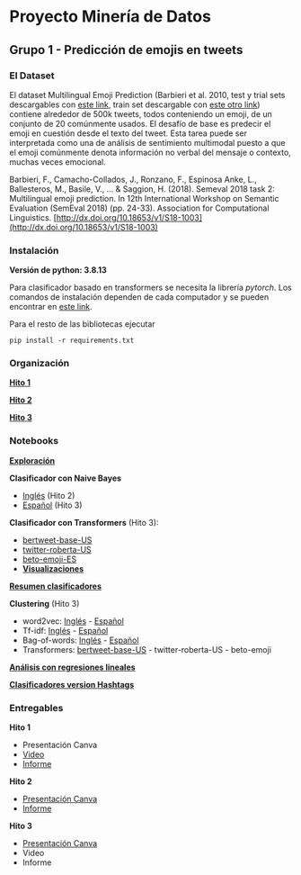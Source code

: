 # Proyecto Minería de Datos
## Grupo 1 - Predicción de emojis en tweets

### El Dataset

El dataset Multilingual Emoji Prediction (Barbieri et al. 2010, test y trial sets descargables con [este link](https://github.com/fvancesco/Semeval2018-Task2-Emoji-Detection/blob/master/dataset/Semeval2018-Task2-EmojiPrediction.zip?raw=true), train set descargable con [este otro link](https://drive.google.com/file/d/11Q6Y4cYKuWd8mys90l_50JYeWQo0nd81/view?usp=sharing)) contiene alrededor de 500k tweets, todos conteniendo un emoji, de un conjunto de 20 comúnmente usados. El desafío de base es predecir el emoji en cuestión desde el texto del tweet. Esta tarea puede ser interpretada como una de análisis de sentimiento multimodal puesto a que el emoji comúnmente denota información no verbal del mensaje o contexto, muchas veces emocional.

Barbieri, F., Camacho-Collados, J., Ronzano, F., Espinosa Anke, L., Ballesteros, M., Basile, V., ... & Saggion, H. (2018). Semeval 2018 task 2: Multilingual emoji prediction. In 12th International Workshop on Semantic Evaluation (SemEval 2018) (pp. 24-33). Association for Computational Linguistics. [http://dx.doi.org/10.18653/v1/S18-1003](http://dx.doi.org/10.18653/v1/S18-1003)

### Instalación

**Versión de python: 3.8.13**

Para clasificador basado en transformers se necesita la librería _pytorch_. Los comandos de instalación dependen de cada computador y se pueden encontrar en [este link](https://pytorch.org/get-started/locally/).

Para el resto de las bibliotecas ejecutar

```pip install -r requirements.txt```


### Organización
**[Hito 1](https://github.com/furrutiav/data-mining-2022/tree/main/Hitos/H1)**

**[Hito 2](https://github.com/furrutiav/data-mining-2022/tree/main/Hitos/H2)**

**[Hito 3](https://github.com/furrutiav/data-mining-2022/tree/main/Hitos/H3)**


### Notebooks
**[Exploración](https://github.com/furrutiav/data-mining-2022/blob/main/Hitos/H1/00%20Exploracion.ipynb)**

**Clasificador con Naive Bayes**
- [Inglés](https://github.com/furrutiav/data-mining-2022/blob/main/Hitos/H2/clasificador1_en.ipynb) (Hito 2)
- [Español](https://github.com/furrutiav/data-mining-2022/blob/main/Hitos/H3/clasificador1_es.ipynb) (Hito 3)

**Clasificador con Transformers** (Hito 3):
- [bertweet-base-US](https://github.com/furrutiav/data-mining-2022/blob/main/Hitos/H3/clasificador2_transformer_en_bertweet-base-emoji.ipynb)
- [twitter-roberta-US](https://github.com/furrutiav/data-mining-2022/blob/main/Hitos/H3/clasificador2_transformer_en_twitter-roberta-base.ipynb)
- [beto-emoji-ES](https://github.com/furrutiav/data-mining-2022/blob/main/Hitos/H3/clasificador2_transformer_es_beto-emoji.ipynb)
- **[Visualizaciones](https://github.com/furrutiav/data-mining-2022/blob/main/Hitos/H3/clasificador2_transformer_es_beto-emoji.ipynb)**

**[Resumen clasificadores](https://github.com/furrutiav/data-mining-2022/blob/main/Hitos/H3/visualizando_atencion.ipynb)**

**Clustering** (Hito 3)
- word2vec: [Inglés](https://github.com/furrutiav/data-mining-2022/blob/main/Hitos/H3/clusterings_usando_word2vec_US.ipynb) - [Español](https://github.com/furrutiav/data-mining-2022/blob/main/Hitos/H3/clusterings_usando_word2vec_ES.ipynb)
- Tf-idf: [Inglés](https://github.com/furrutiav/data-mining-2022/blob/main/Hitos/H3/clusterings_usando_tfidf_US.ipynb) - [Español](https://github.com/furrutiav/data-mining-2022/blob/main/Hitos/H3/clusterings_usando_tfidf_ES.ipynb)
- Bag-of-words: [Inglés](https://github.com/furrutiav/data-mining-2022/blob/main/Hitos/H3/clusterings_usando_bow_US.ipynb) - [Español](https://github.com/furrutiav/data-mining-2022/blob/main/Hitos/H3/clusterings_usando_bow_ES.ipynb)
- Transformers: [bertweet-base-US](https://github.com/furrutiav/data-mining-2022/blob/main/Hitos/H3/clusterings_usando_bertweet_US.ipynb) - twitter-roberta-US - beto-emoji

**[Análisis con regresiones lineales](https://github.com/furrutiav/data-mining-2022/blob/main/Hitos/H3/clasificador_regresion_lineal_es_y_en.ipynb)**

**[Clasificadores version Hashtags](https://github.com/furrutiav/data-mining-2022/blob/main/Hitos/H3/Pregunta%205.ipynb)**

### Entregables
**Hito 1**
- Presentación Canva
- [Video](https://youtu.be/SBHs3-6_1e4)
- [Informe](https://github.com/furrutiav/data-mining-2022/blob/main/Hitos/H1/Informe_Hito_01.html)

**Hito 2**
- [Presentación Canva](https://www.canva.com/design/DAFBEjJSz5g/62VH6P3E8P8pf1vykmwzZw/edit?utm_content=DAFBEjJSz5g&utm_campaign=designshare&utm_medium=link2&utm_source=sharebutton)
- [Informe](https://github.com/furrutiav/data-mining-2022/blob/main/Hitos/H2/Informe_Hito_2.html)

**Hito 3**
- [Presentación Canva](https://www.canva.com/design/DAFFXuGf4Kw/wjV2-w8wCGSH7ZMDh8BGYA/edit?utm_content=DAFFXuGf4Kw&utm_campaign=designshare&utm_medium=link2&utm_source=sharebutton)
- Video
- Informe
